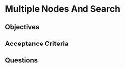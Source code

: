 Multiple Nodes And Search
======================

## Objectives

## Acceptance Criteria

## Questions
